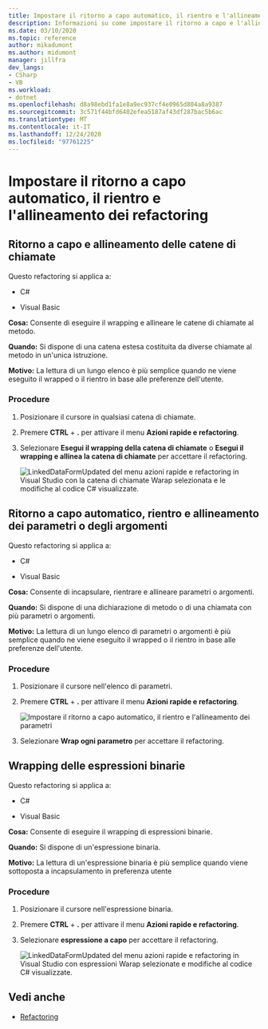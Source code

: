 ```yaml
---
title: Impostare il ritorno a capo automatico, il rientro e l'allineamento dei refactoring
description: Informazioni su come impostare il ritorno a capo e l'allineamento delle catene di chiamate di metodi.
ms.date: 03/10/2020
ms.topic: reference
author: mikadumont
ms.author: midumont
manager: jillfra
dev_langs:
- CSharp
- VB
ms.workload:
- dotnet
ms.openlocfilehash: d8a98ebd1fa1e8a9ec937cf4e0965d804a8a9387
ms.sourcegitcommit: 3c571f44bfd6402efea5187af43df287bac5b6ac
ms.translationtype: MT
ms.contentlocale: it-IT
ms.lasthandoff: 12/24/2020
ms.locfileid: "97761225"
---
```

# <a name="wrap-indent-and-align-refactorings"></a>Impostare il ritorno a capo automatico, il rientro e l'allineamento dei refactoring

## <a name="wrap-and-align-call-chains"></a>Ritorno a capo e allineamento delle catene di chiamate

Questo refactoring si applica a:

- C#

- Visual Basic

**Cosa:** Consente di eseguire il wrapping e allineare le catene di chiamate al metodo.

**Quando:** Si dispone di una catena estesa costituita da diverse chiamate al metodo in un'unica istruzione.

**Motivo:** La lettura di un lungo elenco è più semplice quando ne viene eseguito il wrapped o il rientro in base alle preferenze dell'utente.

### <a name="how-to"></a>Procedure

1. Posizionare il cursore in qualsiasi catena di chiamate.
2. Premere **CTRL** + **.** per attivare il menu **Azioni rapide e refactoring**.
3. Selezionare **Esegui il wrapping della catena di chiamate** o **Esegui il wrapping e allinea la catena di chiamate** per accettare il refactoring.

   ![LinkedDataFormUpdated del menu azioni rapide e refactoring in Visual Studio con la catena di chiamate Warap selezionata e le modifiche al codice C# visualizzate.](media/wrap-call-chain.png)

## <a name="wrap-indent-and-align-parameters-or-arguments"></a>Ritorno a capo automatico, rientro e allineamento dei parametri o degli argomenti

Questo refactoring si applica a:

- C#

- Visual Basic

**Cosa:** Consente di incapsulare, rientrare e allineare parametri o argomenti.

**Quando:** Si dispone di una dichiarazione di metodo o di una chiamata con più parametri o argomenti.

**Motivo:** La lettura di un lungo elenco di parametri o argomenti è più semplice quando ne viene eseguito il wrapped o il rientro in base alle preferenze dell'utente.

### <a name="how-to"></a>Procedure

1. Posizionare il cursore nell'elenco di parametri.
2. Premere **CTRL** + **.** per attivare il menu **Azioni rapide e refactoring**.

   ![Impostare il ritorno a capo automatico, il rientro e l'allineamento dei parametri](media/wrap-parameters.png)

3. Selezionare **Wrap ogni parametro** per accettare il refactoring.

## <a name="wrap-binary-expressions"></a>Wrapping delle espressioni binarie

Questo refactoring si applica a:

- C#

- Visual Basic

**Cosa:** Consente di eseguire il wrapping di espressioni binarie.

**Quando:** Si dispone di un'espressione binaria.

**Motivo:** La lettura di un'espressione binaria è più semplice quando viene sottoposta a incapsulamento in preferenza utente

### <a name="how-to"></a>Procedure

1. Posizionare il cursore nell'espressione binaria.
2. Premere **CTRL** + **.** per attivare il menu **Azioni rapide e refactoring**.
3. Selezionare **espressione a capo** per accettare il refactoring.

   ![LinkedDataFormUpdated del menu azioni rapide e refactoring in Visual Studio con espressioni Warap selezionate e modifiche al codice C# visualizzate.](media/wrap-binary-expression.png)

## <a name="see-also"></a>Vedi anche

- [Refactoring](../refactoring-in-visual-studio.md)
